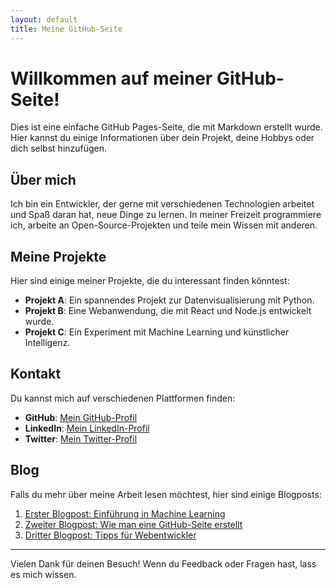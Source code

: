 ```yaml
---
layout: default
title: Meine GitHub-Seite
---
```


# Willkommen auf meiner GitHub-Seite!

Dies ist eine einfache GitHub Pages-Seite, die mit Markdown erstellt wurde. Hier kannst du einige Informationen über dein Projekt, deine Hobbys oder dich selbst hinzufügen.

## Über mich

Ich bin ein Entwickler, der gerne mit verschiedenen Technologien arbeitet und Spaß daran hat, neue Dinge zu lernen. In meiner Freizeit programmiere ich, arbeite an Open-Source-Projekten und teile mein Wissen mit anderen.

## Meine Projekte

Hier sind einige meiner Projekte, die du interessant finden könntest:

- **Projekt A**: Ein spannendes Projekt zur Datenvisualisierung mit Python.
- **Projekt B**: Eine Webanwendung, die mit React und Node.js entwickelt wurde.
- **Projekt C**: Ein Experiment mit Machine Learning und künstlicher Intelligenz.

## Kontakt

Du kannst mich auf verschiedenen Plattformen finden:
- **GitHub**: [Mein GitHub-Profil](https://github.com/)
- **LinkedIn**: [Mein LinkedIn-Profil](https://linkedin.com/in/)
- **Twitter**: [Mein Twitter-Profil](https://twitter.com/)

## Blog

Falls du mehr über meine Arbeit lesen möchtest, hier sind einige Blogposts:

1. [Erster Blogpost: Einführung in Machine Learning](#)
2. [Zweiter Blogpost: Wie man eine GitHub-Seite erstellt](#)
3. [Dritter Blogpost: Tipps für Webentwickler](#)

---

Vielen Dank für deinen Besuch! Wenn du Feedback oder Fragen hast, lass es mich wissen.

